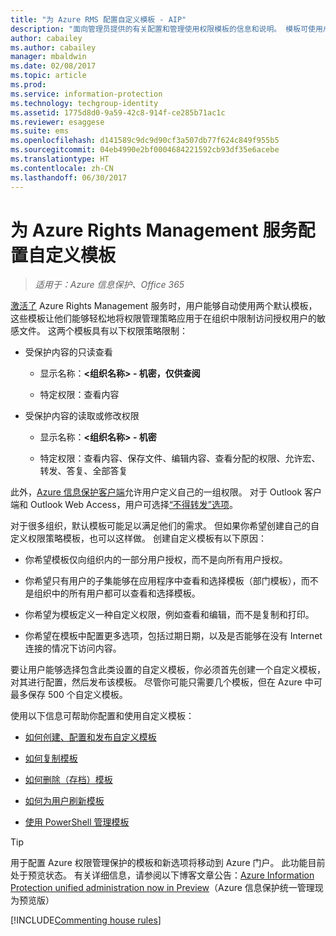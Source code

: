 ```yaml
---
title: "为 Azure RMS 配置自定义模板 - AIP"
description: "面向管理员提供的有关配置和管理使用权限模板的信息和说明。 模板可使用户和其他管理员轻松地将策略应用于限制授权用户访问的敏感文件。"
author: cabailey
ms.author: cabailey
manager: mbaldwin
ms.date: 02/08/2017
ms.topic: article
ms.prod: 
ms.service: information-protection
ms.technology: techgroup-identity
ms.assetid: 1775d8d0-9a59-42c8-914f-ce285b71ac1c
ms.reviewer: esaggese
ms.suite: ems
ms.openlocfilehash: d141589c9dc9d90cf3a507db77f624c849f955b5
ms.sourcegitcommit: 04eb4990e2bf0004684221592cb93df35e6acebe
ms.translationtype: HT
ms.contentlocale: zh-CN
ms.lasthandoff: 06/30/2017
---
```

# <a name="configuring-custom-templates-for-the-azure-rights-management-service"></a>为 Azure Rights Management 服务配置自定义模板

>*适用于：Azure 信息保护、Office 365*

[激活了](activate-service.md) Azure Rights Management 服务时，用户能够自动使用两个默认模板，这些模板让他们能够轻松地将权限管理策略应用于在组织中限制访问授权用户的敏感文件。 这两个模板具有以下权限策略限制：

-   受保护内容的只读查看

    -   显示名称：**&lt;组织名称&gt; - 机密，仅供查阅**

    -   特定权限：查看内容

-   受保护内容的读取或修改权限

    -   显示名称：**&lt;组织名称&gt; - 机密**

    -   特定权限：查看内容、保存文件、编辑内容、查看分配的权限、允许宏、转发、答复、全部答复

此外，[Azure 信息保护客户端](../rms-client/aip-client.md)允许用户定义自己的一组权限。 对于 Outlook 客户端和 Outlook Web Access，用户可选择[“不得转发”选项](../deploy-use/configure-usage-rights.md#do-not-forward-option-for-emails)。

对于很多组织，默认模板可能足以满足他们的需求。 但如果你希望创建自己的自定义权限策略模板，也可以这样做。 创建自定义模板有以下原因：

-   你希望模板仅向组织内的一部分用户授权，而不是向所有用户授权。

-   你希望只有用户的子集能够在应用程序中查看和选择模板（部门模板），而不是组织中的所有用户都可以查看和选择模板。

-   你希望为模板定义一种自定义权限，例如查看和编辑，而不是复制和打印。

-   你希望在模板中配置更多选项，包括过期日期，以及是否能够在没有 Internet 连接的情况下访问内容。

要让用户能够选择包含此类设置的自定义模板，你必须首先创建一个自定义模板，对其进行配置，然后发布该模板。 尽管你可能只需要几个模板，但在 Azure 中可最多保存 500 个自定义模板。 

使用以下信息可帮助你配置和使用自定义模板：

-   [如何创建、配置和发布自定义模板](create-template.md)

-   [如何复制模板](copy-template.md)

-   [如何删除（存档）模板](remove-template.md)

-   [如何为用户刷新模板](refresh-templates.md)

-   [使用 PowerShell 管理模板](configure-templates-with-powershell.md)

> [!TIP]
> 用于配置 Azure 权限管理保护的模板和新选项将移动到 Azure 门户。 此功能目前处于预览状态。 有关详细信息，请参阅以下博客文章公告：[Azure Information Protection unified administration now in Preview](https://blogs.technet.microsoft.com/enterprisemobility/2017/04/26/azure-information-protection-unified-administration-now-in-preview/)（Azure 信息保护统一管理现为预览版） 


[!INCLUDE[Commenting house rules](../includes/houserules.md)]

